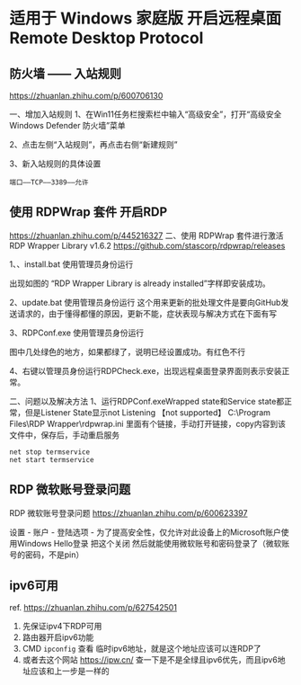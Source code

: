 # 适用于 Windows 家庭版 开启远程桌面 Remote Desktop Protocol

## 防火墙 —— 入站规则
https://zhuanlan.zhihu.com/p/600706130


一、增加入站规则
1、在Win11任务栏搜索栏中输入“高级安全”，打开“高级安全 Windows Defender 防火墙”菜单

2、点击左侧“入站规则”，再点击右侧“新建规则”

3、新入站规则的具体设置

`端口——TCP——3389——允许`

## 使用 RDPWrap 套件 开启RDP
https://zhuanlan.zhihu.com/p/445216327
二、使用 RDPWrap 套件进行激活 RDP Wrapper Library v1.6.2
https://github.com/stascorp/rdpwrap/releases

1、、install.bat 使用管理员身份运行

出现如图的 “RDP Wrapper Library is already installed”字样即安装成功。

2、update.bat 使用管理员身份运行
这个用来更新的批处理文件是要向GitHub发送请求的，由于懂得都懂的原因，更新不能，症状表现与解决方式在下面有写

3、RDPConf.exe 使用管理员身份运行

图中几处绿色的地方，如果都绿了，说明已经设置成功。有红色不行

4、右键以管理员身份运行RDPCheck.exe，出现远程桌面登录界面则表示安装正常。

二、问题以及解决方法
1、运行RDPConf.exeWrapped state和Service state都正常，但是Listener State显示not Listening 【not supported】
C:\Program Files\RDP Wrapper\rdpwrap.ini 里面有个链接，手动打开链接，copy内容到该文件中，保存后，手动重启服务
```
net stop termservice
net start termservice
```

## RDP 微软账号登录问题
RDP 微软账号登录问题 https://zhuanlan.zhihu.com/p/600623397

设置 - 账户 - 登陆选项 - 为了提高安全性，仅允许对此设备上的Microsoft账户使用Windows Hello登录  把这个关闭 
然后就能使用微软账号和密码登录了（微软账号的密码，不是pin）

## ipv6可用
ref. https://zhuanlan.zhihu.com/p/627542501

1. 先保证ipv4下RDP可用
2. 路由器开启ipv6功能
3. CMD `ipconfig` 查看 临时ipv6地址，就是这个地址应该可以连RDP了
4. 或者去这个网站 https://ipw.cn/ 查一下是不是全绿且ipv6优先，而且ipv6地址应该和上一步是一样的